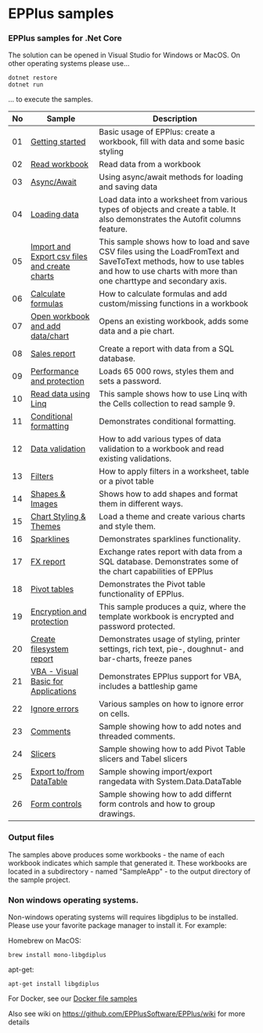 # EPPlus samples

### EPPlus samples for .Net Core

The solution can be opened in Visual Studio for Windows or MacOS. On other operating systems please use...

```
dotnet restore
dotnet run
```

... to execute the samples.

|No|Sample|Description|
|---|---|-----------------|
|01|[Getting started](/01-GettingStarted/)|Basic usage of EPPlus: create a workbook, fill with data and some basic styling|
|02|[Read workbook](/02-ReadWorkbook/)|Read data from a workbook|
|03|[Async/Await](/03-UsingAsyncAwait/)|Using async/await methods for loading and saving data|
|04|[Loading data](/04-LoadingData/)|Load data into a worksheet from various types of objects and create a table.  It also demonstrates the Autofit columns feature.|
|05|[Import and Export csv files and create charts](/05-ImportAndExportCsvFiles/)|This sample shows how to load and save CSV files using the LoadFromText and SaveToText methods, how to use tables and how to use charts with more than one charttype and secondary axis.|
|06|[Calculate formulas](/06-FormulaCalculation/)|How to calculate formulas and add custom/missing functions in a workbook|
|07|[Open workbook and add data/chart](/07-OpenWorkbookAddDataAndChart/)|Opens an existing workbook, adds some data and a pie chart.|
|08|[Sales report](/08-SalesReport/)|Create a report with data from a SQL database.|
|09|[Performance and protection](/09-PerformanceAndProtection/)|Loads 65 000 rows, styles them and sets a password.|
|10|[Read data using Linq](/10-ReadDataUsingLinq/)|This sample shows how to use Linq with the Cells collection to read sample 9.|
|11|[Conditional formatting](/11-ConditionalFormatting/)|Demonstrates conditional formatting.|
|12|[Data validation](/12-DataValidation/)|How to add various types of data validation to a workbook and read existing validations.|
|13|[Filters](/13-Filter/)|How to apply filters in a worksheet, table or a pivot table|
|14|[Shapes & Images](/14-ShapesAndImages/)|Shows how to add shapes and format them in different ways.
|15|[Chart Styling & Themes ](/15-ChartsAndThemes/)|Load a theme and create various charts and style them.
|16|[Sparklines](/16-Sparklines/)|Demonstrates sparklines functionality.|
|17|[FX report](/17-FXReportFromDatabase/)|Exchange rates report with data from a SQL database. Demonstrates some of the chart capabilities of EPPlus|
|18|[Pivot tables](/18-PivotTables/)|Demonstrates the Pivot table functionality of EPPlus.|
|19|[Encryption and protection](/19-EncryptionAndProtection/)|This sample produces a quiz, where the template workbook is encrypted and password protected.|
|20|[Create filesystem report](/20-CreateFileSystemReport/)|Demonstrates usage of styling, printer settings, rich text, pie-, doughnut- and bar-charts, freeze panes|
|21|[VBA - Visual Basic for Applications](/21-VBA/)|Demonstrates EPPlus support for VBA, includes a battleship game|
|22|[Ignore errors](/22-IgnoreErrors/)|Various samples on how to ignore error on cells.|
|23|[Comments](/23-Comments/)|Sample showing how to add notes and threaded comments.|
|24|[Slicers](/24-Slicers/)|Sample showing how to add Pivot Table slicers and Tabel slicers
|25|[Export to/from DataTable](/25-ImportAndExportDataTable)|Sample showing import/export rangedata with System.Data.DataTable
|26|[Form controls](/26-FormControls)|Sample showing how to add differnt form controls and how to group drawings.

### Output files
The samples above produces some workbooks - the name of each workbook indicates which sample that generated it. These workbooks are located in a subdirectory - named "SampleApp" - to the output directory of the sample project.


### Non windows operating systems.
Non-windows operating systems will requires libgdiplus to be installed. 
Please use your favorite package manager to install it. 
For example:

Homebrew on MacOS:
```
brew install mono-libgdiplus
```

apt-get:
```
apt-get install libgdiplus
```
For Docker, see our [Docker file samples]( https://github.com/EPPlusSoftware/EPPlus/wiki/EPPlus-and-Docker)  

Also see wiki on https://github.com/EPPlusSoftware/EPPlus/wiki for more details
